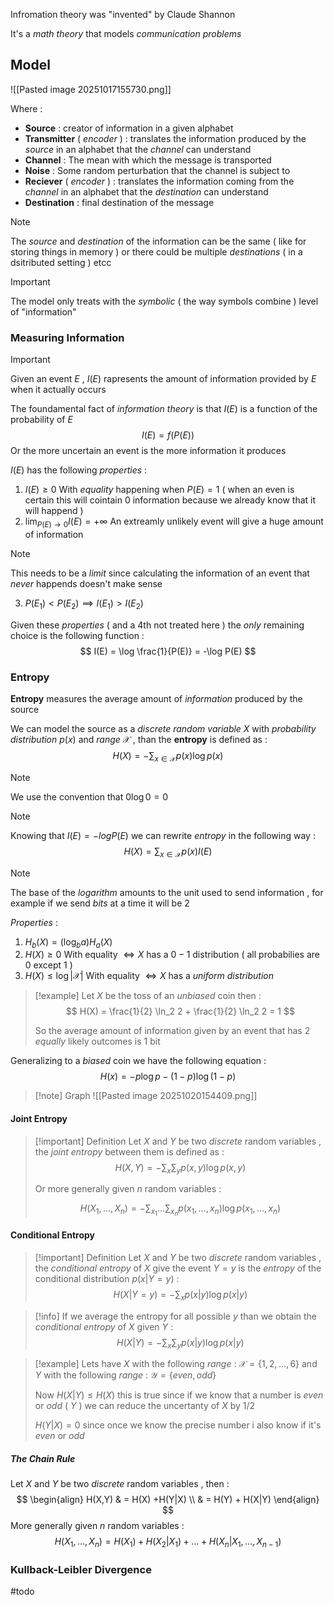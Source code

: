 Infromation theory was "invented" by Claude Shannon 

It's a *math theory* that models *communication problems* 
## Model

![[Pasted image 20251017155730.png]]

Where : 
+ **Source** : creator of information in a given alphabet
+ **Transmitter** ( *encoder* ) : translates the information produced by the *source* in an alphabet that the *channel* can understand
+ **Channel** : The mean with which the message is transported 
+ **Noise** : Some random perturbation that the channel is subject to
+ **Reciever** ( *encoder* ) : translates the information coming from the *channel* in an alphabet that the *destination* can understand
+ **Destination** : final destination of the message

>[!note] 
>The *source* and *destination* of the information can be the same ( like for storing things in memory ) or there could be multiple *destinations* ( in a dsitributed setting ) etcc 

>[!important] 
>The model only treats with the *symbolic* ( the way symbols combine ) level of "information"
>

### Measuring Information

>[!important] 
>Given an event $E$ , $I(E)$ rapresents the amount of information provided by $E$ when it actually occurs 

The foundamental fact of *information theory* is that $I(E)$ is a function of the probability of  $E$
$$
I(E) = f(P(E))
$$
Or the more uncertain an event is the more information it produces 

$I(E)$ has the following *properties* :
1. $I(E) \ge 0$ 
	With *equality* happening when $P(E) = 1$ ( when an even is certain this will cointain $0$ information because we already know that it will happend )
2. $\lim_{P(E) \to 0} I(E) = + \infty$
	An extreamly unlikely event will give a huge amount of information 
>[!note] 
>This needs to be a *limit* since calculating the information of an event that *never* happends doesn't make sense

3. $P(E_1)< P(E_2) \implies I(E_1) > I(E_2)$ 

Given these *properties* ( and a 4th not treated here ) the *only* remaining choice is the following function : 
$$
I(E) = \log \frac{1}{P(E)} = -\log P(E)
$$
### Entropy

**Entropy** measures the average amount of *information* produced by the source 

We can model the source as a *discrete random variable* $X$ with *probability distribution* $p(x)$ and *range* $\mathcal{X}$ , than the **entropy** is defined as :
$$
H(X) = -\sum_{x \in \mathcal{X}} p(x) \log p(x)
$$
>[!note] 
>We use the convention that $0\log 0 = 0$ 

>[!note] 
>Knowing that $I(E)=-log P(E)$ we can rewrite *entropy* in the following way :
>$$
>H(X) = \sum_{x \in \mathcal{X}} p(x) I(E)
>$$

>[!note] 
>The base of the *logarithm* amounts to the unit used to send information , for example if we send *bits* at a time it will be $2$

*Properties* : 
1. $H_b(X) = (\log_b a)H_a(X)$
2. $H(X) \ge 0$ 
	With equality $\iff X$  has a $0-1$ distribution ( all probabilies are $0$ except $1$ )
3. $H(X) \leq \log |\mathcal{X}|$
	With equality $\iff X$ has a *uniform distribution*

>[!example] 
>Let $X$ be the toss of an *unbiased* coin then : 
>$$
>H(X) = \frac{1}{2} \ln_2 2 + \frac{1}{2} \ln_2 2 = 1 
>$$ 
>
>So the average amount of information given by an event that has 2 *equally* likely outcomes is $1$ bit
>

Generalizing to a *biased* coin we have the following equation : 
$$
H(x) = -p\log p - (1-p)\log(1-p)
$$
>[!note] Graph
>![[Pasted image 20251020154409.png]]

#### Joint Entropy

>[!important] Definition
>Let $X$ and $Y$ be two *discrete* random variables , the *joint entropy* between them is defined as : 
>$$
>H(X,Y) = -\sum_x \sum_y p(x,y) \log p(x,y)
>$$ 
>
>Or more generally given $n$ random variables :
>
>$$
>H(X_1, \dots,X_n) = -\sum_{x_1} \dots \sum_{x_n} p(x_1,\dots,x_n) \log p(x_1,\dots,x_n)
>$$

#### Conditional Entropy

>[!important] Definition
>Let $X$ and $Y$ be two *discrete* random variables , the *conditional entropy* of $X$ give the event $Y = y$ is the *entropy* of the conditional distribution $p(x | Y =y)$ :
>$$
>H(X | Y = y) = -\sum_x p(x|y)\log p(x |y)
>$$

>[!info] 
>If we average the entropy for all possible $y$ than we obtain the *conditional entropy* of $X$ given $Y$ :
>$$
>H(X|Y) = -\sum_x \sum_y p(x|y)\log p(x|y)
>$$

>[!example] 
>Lets have $X$ with the following *range* : $\mathcal{X} = \{1,2,\dots,6\}$ and $Y$ with the following *range* : $\mathcal{Y} = \{even,odd\}$
>
>Now $H(X|Y) \le H(X)$ this is true since if we know that a number is *even* or *odd* ( $Y$ ) we can reduce the uncertanty of $X$ by $1/2$ 
>
>$H(Y|X) = 0$ since once we know the precise number i also know if it's *even* or *odd* 

##### The Chain Rule

Let $X$ and $Y$ be two *discrete* random variables , then : 
$$
\begin{align}
H(X,Y) & = H(X) +H(Y|X) \\
& = H(Y) + H(X|Y)
\end{align}
$$
More generally given $n$ random variables :
$$
H(X_1,\dots,X_n) = H(X_1) + H(X_2|X_1) + \dots + H(X_n|X_1,\dots,X_{n-1})
$$

### Kullback-Leibler Divergence

#todo
